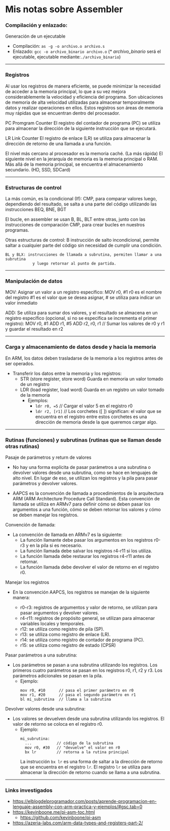 # Mis notas sobre Assembler

### Compilación y enlazado:
Generación de un ejecutable
  - Compilación:  ```as -g -o archivo.o archivo.s```
  - Enlazado:     ```gcc -o archivo_binario archivo.o``` (* *archivo_binario* será el ejecutable, ejecutable mediante:```./archivo_binario```)

---
### Registros
Al usar los registros de manera eficiente, se puede minimizar la necesidad de acceder a la memoria principal, lo que a su vez mejora considerablemente la velocidad y eficiencia del programa. Son ubicaciones de memoria de alta velocidad utilizadas para almacenar temporalmente datos
      y realizar operaciones en ellos.
  Estos registros son áreas de memoria muy rápidas que se encuentran dentro del procesador.

PC  Promgram Counter
  El registro del contador de programa (PC) se utiliza para almacenar la dirección de la siguiente instrucción que se ejecutará.

LR  Link Counter
  El registro de enlace (LR) se utiliza para almacenar la dirección de retorno de una llamada a una función.

El nivel más cercano al procesador es la memoria caché. (La más rápida)
El siguiente nivel en la jerarquía de memoria es la memoria principal o RAM.
Más allá de la memoria principal, se encuentra el almacenamiento secundario. (HD, SSD, SDCard)


---
### Estructuras de control
  La más común, es la condicional (If):
    CMP, para comparar valores
          luego, dependiendo del resultado, se salta a una parte del código utilizando
          las instrucciones BEQ, BNE, BGT

  El bucle, en assembler se usan B, BL, BLT entre otras, junto con las instrucciones de
    comparación CMP, para crear bucles en nuestros programas.

  Otras estructuras de control:
    B instrucción de salto incondicional, permite saltar a cualquier parte del código
        sin necesidad de cumplir una condición.

    BL y BLX: instrucciones de llamada a subrutina, permiten llamar a una subrutina
                y luego retornar al punto de partida.


---
### Manipulación de datos
  MOV:  Asignar un valor a un registro específico:
          MOV r0, #1
            r0 es el nombre del registro
            #1 es el valor que se desea asignar, # se utiliza para indicar un valor inmediato

  ADD:  Se utiliza para sumar dos valores, y el resultado se almacena en un registro específico (opcional, si no se especifica se incrementa el primer registro):
          MOV r0, #1
          ADD r1, #5
          ADD r2, r0, r1   // Sumar los valores de r0 y r1 y guardar el resultado en r2


---
### Carga y almacenamiento de datos desde y hacia la memoria
En ARM, los datos deben trasladarse de la memoria a los registros antes de ser operados.
  - Transferir los datos entre la memoria y los registros:
      - STR   (store register, store word)  Guarda en memoria un valor tomado de un registro
      - LDR   (load register, load word)   Guarda en un registro un valor tomado de la memoria
          - Ejemplos:
            - ```ldr r0, =5```     // Cargar el valor 5 en el registro r0
            - ```ldr r2, [r1]``` // Los corchetes ([ ]) significan: el valor que se encuentra en el registro entre estos corchetes es una dirección de memoria desde la que queremos cargar algo.


---
### Rutinas (funciones) y subrutinas (rutinas que se llaman desde otras rutinas)
Pasaje de parámetros y return de valores
- No hay una forma explícita de pasar parámetros a una subrutina o devolver valores desde una subrutina, como se hace en lenguajes de alto nivel. En lugar de eso, se utilizan los registros y la pila para pasar parámetros y devolver valores.

- AAPCS es la convención de llamada a procedimientos de la arquitectura ARM (ARM Architecture Procedure Call Standard). Esta convención de llamada se utiliza en ARMv7 para definir cómo se deben pasar los argumentos a una función, cómo se deben retornar los valores y cómo se deben manejar los registros.

Convención de llamada:
- La convención de llamada en ARMv7 es la siguiente:
  - La función llamante debe pasar los argumentos en los registros r0-r3 y en la pila si es necesario.
  - La función llamada debe salvar los registros r4-r11 si los utiliza.
  - La función llamada debe restaurar los registros r4-r11 antes de retornar.
  - La función llamada debe devolver el valor de retorno en el registro r0.

Manejar los registros
- En la convención AAPCS, los registros se manejan de la siguiente manera:

  - r0-r3: registros de argumentos y valor de retorno, se utilizan para pasar argumentos y devolver valores.
  - r4-r11: registros de propósito general, se utilizan para almacenar variables locales y temporales.
  - r12: se utiliza como registro de pila (SP).
  - r13: se utiliza como registro de enlace (LR).
  - r14: se utiliza como registro de contador de programa (PC).
  - r15: se utiliza como registro de estado (CPSR)

Pasar parámetros a una subrutina:
- Los parámetros se pasan a una subrutina utilizando los registros. Los primeros cuatro parámetros se pasan en los registros r0, r1, r2 y r3. Los parámetros adicionales se pasan en la pila.
  - Ejemplo:
    ```assembly
    mov r0, #10      // pasa el primer parámetro en r0
    mov r1, #20      // pasa el segundo parámetro en r1
    bl mi_subrutina  // llama a la subrutina
    ```

Devolver valores desde una subrutina:
- Los valores se devuelven desde una subrutina utilizando los registros.  El valor de retorno se coloca en el registro r0.
  - Ejemplo:
    ```assembly
    mi_subrutina:
      ...           // código de la subrutina
      mov r0, #30   // "devuelve" el valor en r0
      bx lr         // retorna a la rutina principal
    ```
    La instrucción ```bx lr``` es una forma de saltar a la dirección de retorno que se encuentra en el registro ```lr```. El registro ```lr``` se utiliza para almacenar la dirección de retorno cuando se llama a una subrutina.

---
### Links investigados
- https://elblogdelprogramador.com/posts/aprende-programacion-en-lenguaje-assembly-con-arm-practica-y-ejemplos/#gsc.tab=0
- https://kevinboone.me/pi-asm-toc.html
  - https://github.com/kevinboone/pi-asm
- https://azeria-labs.com/arm-data-types-and-registers-part-2/